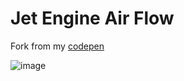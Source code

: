 # Jet Engine Air Flow
   
Fork from my [codepen](https://codepen.io/dilums/pen/vYXPwpr)   
    
        
![image](https://res.cloudinary.com/ds574fco0/image/upload/v1679413284/github/jet-engine_x9r8wo.png)
